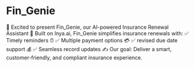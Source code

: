 # Fin_Genie
🚀 Excited to present Fin_Genie, our AI-powered Insurance Renewal Assistant 🤖   Built on Inya.ai, Fin_Genie simplifies insurance renewals with: ✅ Timely reminders ⏰ ✅ Multiple payment options 💳 ✅  revised due date support 💰 ✅ Seamless record updates ✍  Our goal: Deliver a smart, customer-friendly, and compliant insurance experience.
